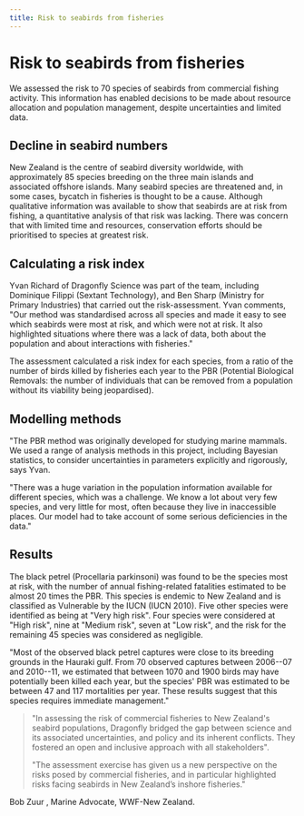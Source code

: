 ```yaml
---
title: Risk to seabirds from fisheries
---
```


# Risk to seabirds from fisheries

We assessed the risk to 70 species of seabirds from commercial fishing
activity. This information has enabled decisions to be made about resource
allocation and population management, despite uncertainties and limited data.

## Decline in seabird numbers

New Zealand is the centre of seabird diversity worldwide, with approximately 85
species breeding on the three main islands and associated offshore islands.
Many seabird species are threatened and, in some cases, bycatch in fisheries is
thought to be a cause. Although qualitative information was available to show
that seabirds are at risk from fishing, a quantitative analysis of that risk
was lacking. There was concern that with limited time and resources,
conservation efforts should be prioritised to species at greatest risk.

## Calculating a risk index

Yvan Richard of Dragonfly Science was part of the team, including Dominique
Filippi (Sextant Technology), and Ben Sharp (Ministry for Primary Industries)
that carried out the risk-assessment. Yvan comments, "Our method was
standardised across all species and made it easy to see which seabirds were
most at risk, and which were not at risk. It also highlighted situations where
there was a lack of data, both about the population and about interactions with
fisheries."

The assessment calculated a risk index for each species, from a ratio of the
number of birds killed by fisheries each year to the PBR (Potential Biological
Removals: the number of individuals that can be removed from a population
without its viability being jeopardised).

## Modelling methods

"The PBR method was originally developed for studying marine mammals. We used a
range of analysis methods in this project, including Bayesian statistics, to
consider uncertainties in parameters explicitly and rigorously, says Yvan.

"There was a huge variation in the population information available for
different species, which was a challenge. We know a lot about very few species,
and very little for most, often because they live in inaccessible places. Our
model had to take account of some serious deficiencies in the data."

## Results

The black petrel (Procellaria parkinsoni) was found to be the species most at
risk, with the number of annual fishing-related fatalities estimated to be
almost 20 times the PBR. This species is endemic to New Zealand and is
classified as Vulnerable by the IUCN (IUCN 2010). Five other species were
identified as being at "Very high risk". Four species were considered at "High
risk", nine at "Medium risk", seven at "Low risk", and the risk for the
remaining 45 species was considered as negligible.

"Most of the observed black petrel captures were close to its breeding grounds
in the Hauraki gulf. From 70 observed captures between 2006--07 and 2010--11,
we estimated that between 1070 and 1900 birds may have potentially been killed
each year, but the species' PBR was estimated to be between 47 and 117
mortalities per year. These results suggest that this species requires
immediate management."

> "In assessing the risk of commercial fisheries to New Zealand's seabird
> populations, Dragonfly bridged the gap between science and its associated
> uncertainties, and policy and its inherent conflicts. They fostered an open and
> inclusive approach with all stakeholders".
> 
> "The assessment exercise has given us a new perspective on the risks posed by
> commercial fisheries, and in particular highlighted risks facing seabirds in
> New Zealand’s inshore fisheries."

Bob Zuur , Marine Advocate, WWF-New Zealand.

